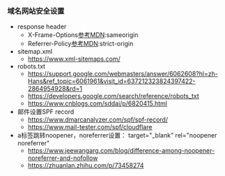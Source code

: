### 域名网站安全设置
 * response header
     * X-Frame-Options[参考MDN](https://developer.mozilla.org/zh-CN/docs/Web/HTTP/X-Frame-Options):sameorigin
     * Referrer-Policy[参考MDN](https://developer.mozilla.org/zh-CN/docs/Web/HTTP/Headers/Referrer-Policy):strict-origin
 * sitemap.xml
    * https://www.xml-sitemaps.com/
 * robots.txt
    * https://support.google.com/webmasters/answer/6062608?hl=zh-Hans&ref_topic=6061961&visit_id=637212323824397422-2864954928&rd=1
    * https://developers.google.com/search/reference/robots_txt
    * https://www.cnblogs.com/sddai/p/6820415.html
  * 邮件设置SPF record
    * https://www.dmarcanalyzer.com/spf/spf-record/
    * https://www.mail-tester.com/spf/cloudflare
  * a标签跳转noopener，noreferrer设置：  target="_blank" rel="noopener noreferrer"
    * https://www.jeewangarg.com/blog/difference-among-noopener-noreferrer-and-nofollow
    * https://zhuanlan.zhihu.com/p/73458274
 
